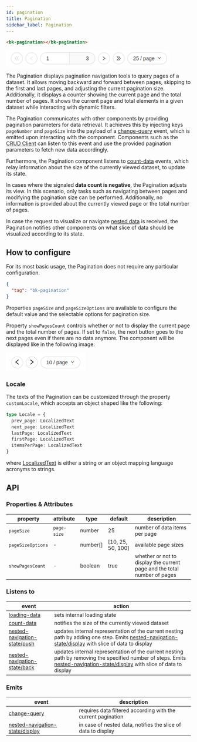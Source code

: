 ```yaml
---
id: pagination
title: Pagination
sidebar_label: Pagination
---
```




<!--
WARNING:
This file is automatically generated. Please edit the 'README' file of the corresponding component and run `yarn copy:docs`
-->




[nested-data-flow]: /products/microfrontend-composer/back-kit/80_examples/20_nested_data.md#nested-fields-in-the-table-and-forms

[localized-text]: /products/microfrontend-composer/back-kit/40_core_concepts.md#localization-and-i18n

[loading-data]: /products/microfrontend-composer/back-kit/70_events.md#loading-data
[count-data]: /products/microfrontend-composer/back-kit/70_events.md#count-data
[change-query]: /products/microfrontend-composer/back-kit/70_events.md#change-query
[nested-navigation-state/back]: /products/microfrontend-composer/back-kit/70_events.md#nested-navigation-state---back
[nested-navigation-state/push]: /products/microfrontend-composer/back-kit/70_events.md#nested-navigation-state---push
[nested-navigation-state/display]: /products/microfrontend-composer/back-kit/70_events.md#nested-navigation-state---display

[bk-crud-client]: /products/microfrontend-composer/back-kit/60_components/100_crud_client.md




```html
<bk-pagination></bk-pagination>
```

![pagination](img/bk-pagination.png)

The Pagination displays pagination navigation tools to query pages of a dataset.
It allows moving backward and forward between pages, skipping to the first and last pages, and adjusting the current pagination size.
Additionally, it displays a counter showing the current page and the total number of pages.
It shows the current page and total elements in a given dataset while interacting with dynamic filters.

The Pagination communicates with other components by providing pagination parameters for data retrieval.
It achieves this by injecting keys `pageNumber` and `pageSize` into the payload of a [change-query] event, which is emitted upon interacting with the component.
Components such as the [CRUD Client][bk-crud-client] can listen to this event and use the provided pagination parameters to fetch new data accordingly.

Furthermore, the Pagination component listens to [count-data] events, which relay information about the size of the currently viewed dataset, to update its state.

In cases where the signaled **data count is negative**, the Pagination adjusts its view. In this scenario, only tasks such as navigating between pages and modifying the pagination size can be performed.
Additionally, no information is provided about the currently viewed page or the total number of pages.

In case the request to visualize or navigate [nested data][nested-data-flow] is received, the Pagination notifies other components on what slice of data should be visualized according to its state.

## How to configure

For its most basic usage, the Pagination does not require any particular configuration.

```json
{
  "tag": "bk-pagination"
}
```

Properties `pageSize` and `pageSizeOptions` are available to configure the default value and the selectable options for pagination size.

Property `showPagesCount` controls whether or not to display the current page and the total number of pages. If set to `false`, the next button goes to the next pages even if there are no data anymore. The component will be displayed like in the following image:

![pagination](img/bk-pagination-buttonsOnly.png)

### Locale

The texts of the Pagination can be customized through the property `customLocale`, which accepts an object shaped like the following:

```typescript
type Locale = {
  prev_page: LocalizedText
  next_page: LocalizedText
  lastPage: LocalizedText
  firstPage: LocalizedText
  itemsPerPage: LocalizedText
}
```

where [LocalizedText][localized-text] is either a string or an object mapping language acronyms to strings.


## API

### Properties & Attributes

| property          | attribute   | type     | default           | description                                                |
| ----------------- | ----------- | -------- | ----------------- | ---------------------------------------------------------- |
| `pageSize`        | `page-size` | number   | 25                | number of data items per page                              |
| `pageSizeOptions` | -           | number[] | [10, 25, 50, 100] | available page sizes                                       |
| `showPagesCount`  | -           | boolean  | true              | whether or not to display the current page and the total number of pages |

### Listens to

| event                          | action                                                                                                                                                |
| ------------------------------ | ----------------------------------------------------------------------------------------------------------------------------------------------------- |
| [loading-data]                 | sets internal loading state                                                                                                                           |
| [count-data]                   | notifies the size of the currently viewed dataset                                                                                                     |
| [nested-navigation-state/push] | updates internal representation of the current nesting path by adding one step. Emits [nested-navigation-state/display] with slice of data to display |
| [nested-navigation-state/back] | updates internal representation of the current nesting path by removing the specified number of steps. Emits [nested-navigation-state/display] with slice of data to display |

### Emits

| event                             | description                                                   |
| --------------------------------- | ------------------------------------------------------------- |
| [change-query]                    | requires data filtered according with the current pagination  |
| [nested-navigation-state/display] | in case of nested data, notifies the slice of data to display |
